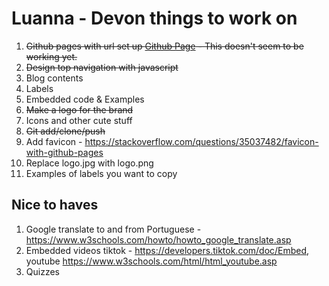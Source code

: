 # Luanna - Devon things to work on

1. ~~Github pages with url set up [Github Page](https://pages.github.com) - This doesn't seem to be working yet.~~
2. ~~Design top navigation with javascript~~
3. Blog contents
4. Labels
5. Embedded code & Examples
6. ~~Make a logo for the brand~~
7. Icons and other cute stuff
8. ~~Git add/clone/push~~
9. Add favicon - https://stackoverflow.com/questions/35037482/favicon-with-github-pages
10. Replace logo.jpg with logo.png
11. Examples of labels you want to copy


## Nice to haves
1. Google translate to and from Portuguese - https://www.w3schools.com/howto/howto_google_translate.asp
2. Embedded videos tiktok - https://developers.tiktok.com/doc/Embed, youtube https://www.w3schools.com/html/html_youtube.asp
3. Quizzes
